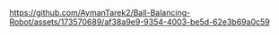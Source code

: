 https://github.com/AymanTarek2/Ball-Balancing-Robot/assets/173570689/af38a9e9-9354-4003-be5d-62e3b69a0c59
